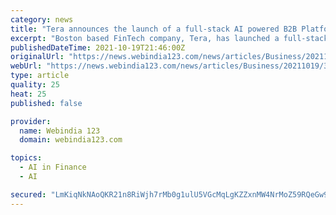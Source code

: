 ```yaml
---
category: news
title: "Tera announces the launch of a full-stack AI powered B2B Platform for finance automation"
excerpt: "Boston based FinTech company, Tera, has launched a full-stack AI powered finance automation platform to help businesses save time and money by offering a unified experience in managing banking, corporate cards,"
publishedDateTime: 2021-10-19T21:46:00Z
originalUrl: "https://news.webindia123.com/news/articles/Business/20211019/3840091.html"
webUrl: "https://news.webindia123.com/news/articles/Business/20211019/3840091.html"
type: article
quality: 25
heat: 25
published: false

provider:
  name: Webindia 123
  domain: webindia123.com

topics:
  - AI in Finance
  - AI

secured: "LmKiqNkNAoQKR21n8RiWjh7rMb0g1ulU5VGcMqLgKZZxnMW4NrMoZ59RQeGw9cznaseSGuFi8SrbYFmrgYCpDydfCIQqBw0sqVmh22uScAsT4EkKycr+PkF06u47xYzxoi/tcoBkZK9399SZQVu0b49nEOFk/4nwrKMZw2EoZZ9G+A7yNOEz+WxGh59J17t9cnCRZtOnh/NeHxwT+sXDgADCBa6sFajmnSB9FQebzOMH7zY/nMYcjGcMzQZ0zxUR3ZqFK1uosWcEvPraaNN6gIC6CBwnQDcboR8B9hnbD+wfhFvzfxM7q30UqpX2WYbGA0rONMX3a3BXRUgsXWXzB1U1yW50KRAV6E3qNXrVD9w=;CP0yfwkdGquMOXaqrJBTmQ=="
---
```


